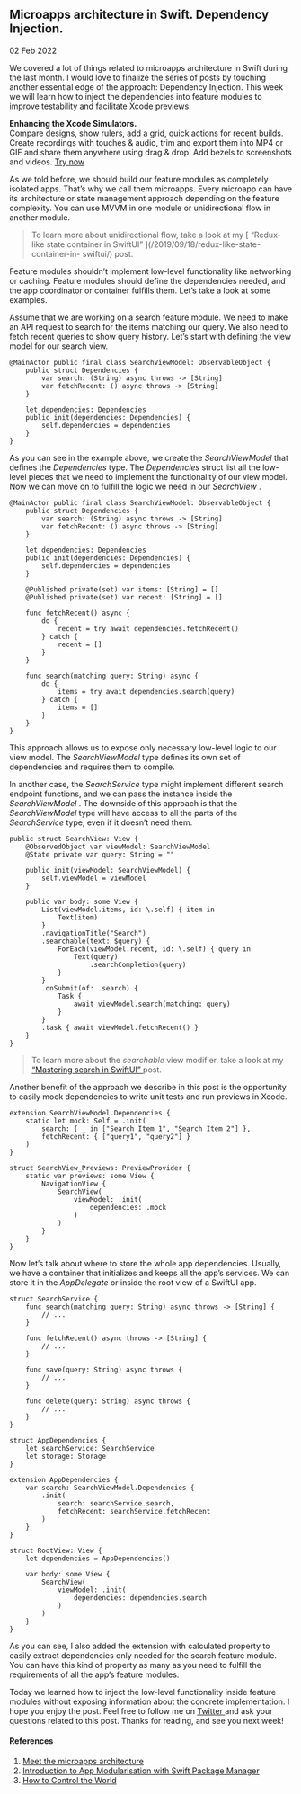 ##  Microapps architecture in Swift. Dependency Injection.

02 Feb 2022

We covered a lot of things related to microapps architecture in Swift during
the last month. I would love to finalize the series of posts by touching
another essential edge of the approach: Dependency Injection. This week we
will learn how to inject the dependencies into feature modules to improve
testability and facilitate Xcode previews.

**Enhancing the Xcode Simulators.**  
Compare designs, show rulers, add a grid, quick actions for recent builds.
Create recordings with touches & audio, trim and export them into MP4 or GIF
and share them anywhere using drag & drop. Add bezels to screenshots and
videos. [ Try now ](https://gumroad.com/a/931293139/ftvbh)

As we told before, we should build our feature modules as completely isolated
apps. That’s why we call them microapps. Every microapp can have its
architecture or state management approach depending on the feature complexity.
You can use MVVM in one module or unidirectional flow in another module.

> To learn more about unidirectional flow, take a look at my [ “Redux-like
> state container in SwiftUI” ](/2019/09/18/redux-like-state-container-in-
> swiftui/) post.

Feature modules shouldn’t implement low-level functionality like networking or
caching. Feature modules should define the dependencies needed, and the app
coordinator or container fulfills them. Let’s take a look at some examples.

Assume that we are working on a search feature module. We need to make an API
request to search for the items matching our query. We also need to fetch
recent queries to show query history. Let’s start with defining the view model
for our search view.

    
    
    @MainActor public final class SearchViewModel: ObservableObject {
        public struct Dependencies {
            var search: (String) async throws -> [String]
            var fetchRecent: () async throws -> [String]
        }
    
        let dependencies: Dependencies
        public init(dependencies: Dependencies) {
            self.dependencies = dependencies
        }
    }
    

As you can see in the example above, we create the _SearchViewModel_ that
defines the _Dependencies_ type. The _Dependencies_ struct list all the low-
level pieces that we need to implement the functionality of our view model.
Now we can move on to fulfill the logic we need in our _SearchView_ .

    
    
    @MainActor public final class SearchViewModel: ObservableObject {
        public struct Dependencies {
            var search: (String) async throws -> [String]
            var fetchRecent: () async throws -> [String]
        }
    
        let dependencies: Dependencies
        public init(dependencies: Dependencies) {
            self.dependencies = dependencies
        }
    
        @Published private(set) var items: [String] = []
        @Published private(set) var recent: [String] = []
    
        func fetchRecent() async {
            do {
                recent = try await dependencies.fetchRecent()
            } catch {
                recent = []
            }
        }
    
        func search(matching query: String) async {
            do {
                items = try await dependencies.search(query)
            } catch {
                items = []
            }
        }
    }
    

This approach allows us to expose only necessary low-level logic to our view
model. The _SearchViewModel_ type defines its own set of dependencies and
requires them to compile.

In another case, the _SearchService_ type might implement different search
endpoint functions, and we can pass the instance inside the _SearchViewModel_
. The downside of this approach is that the _SearchViewModel_ type will have
access to all the parts of the _SearchService_ type, even if it doesn’t need
them.

    
    
    public struct SearchView: View {
        @ObservedObject var viewModel: SearchViewModel
        @State private var query: String = ""
    
        public init(viewModel: SearchViewModel) {
            self.viewModel = viewModel
        }
    
        public var body: some View {
            List(viewModel.items, id: \.self) { item in
                Text(item)
            }
            .navigationTitle("Search")
            .searchable(text: $query) {
                ForEach(viewModel.recent, id: \.self) { query in
                    Text(query)
                        .searchCompletion(query)
                }
            }
            .onSubmit(of: .search) {
                Task {
                    await viewModel.search(matching: query)
                }
            }
            .task { await viewModel.fetchRecent() }
        }
    }
    

> To learn more about the _searchable_ view modifier, take a look at my [
> “Mastering search in SwiftUI” ](/2021/06/23/mastering-search-in-swiftui/)
> post.

Another benefit of the approach we describe in this post is the opportunity to
easily mock dependencies to write unit tests and run previews in Xcode.

    
    
    extension SearchViewModel.Dependencies {
        static let mock: Self = .init(
            search: { _ in ["Search Item 1", "Search Item 2"] },
            fetchRecent: { ["query1", "query2"] }
        )
    }
    
    struct SearchView_Previews: PreviewProvider {
        static var previews: some View {
            NavigationView {
                SearchView(
                    viewModel: .init(
                        dependencies: .mock
                    )
                )
            }
        }
    }
    

Now let’s talk about where to store the whole app dependencies. Usually, we
have a container that initializes and keeps all the app’s services. We can
store it in the _AppDelegate_ or inside the root view of a SwiftUI app.

    
    
    struct SearchService {
        func search(matching query: String) async throws -> [String] {
            // ...
        }
    
        func fetchRecent() async throws -> [String] {
            // ...
        }
    
        func save(query: String) async throws {
            // ...
        }
    
        func delete(query: String) async throws {
            // ...
        }
    }
    
    struct AppDependencies {
        let searchService: SearchService
        let storage: Storage
    }
    
    extension AppDependencies {
        var search: SearchViewModel.Dependencies {
            .init(
                search: searchService.search,
                fetchRecent: searchService.fetchRecent
            )
        }
    }
    
    struct RootView: View {
        let dependencies = AppDependencies()
    
        var body: some View {
            SearchView(
                viewModel: .init(
                    dependencies: dependencies.search
                )
            )
        }
    }
    

As you can see, I also added the extension with calculated property to easily
extract dependencies only needed for the search feature module. You can have
this kind of property as many as you need to fulfill the requirements of all
the app’s feature modules.

Today we learned how to inject the low-level functionality inside feature
modules without exposing information about the concrete implementation. I hope
you enjoy the post. Feel free to follow me on [ Twitter
](https://twitter.com/mecid) and ask your questions related to this post.
Thanks for reading, and see you next week!

####  References

  1. [ Meet the microapps architecture ](https://increment.com/mobile/microapps-architecture/)
  2. [ Introduction to App Modularisation with Swift Package Manager ](https://holyswift.app/introduction-to-app-modularisation-with-swift-package-manager-a-tale-to-be-told)
  3. [ How to Control the World ](https://www.pointfree.co/blog/posts/21-how-to-control-the-world)

